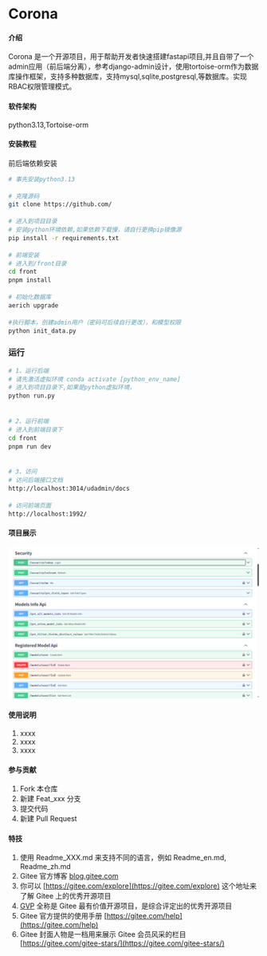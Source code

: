 # Corona

#### 介绍
Corona 是一个开源项目，用于帮助开发者快速搭建fastapi项目,并且自带了一个admin应用（前后端分离），参考django-admin设计，使用tortoise-orm作为数据库操作框架，支持多种数据库，支持mysql,sqlite,postgresql,等数据库。实现RBAC权限管理模式。

#### 软件架构
python3.13,Tortoise-orm


#### 安装教程

前后端依赖安装
```bash
# 事先安装python3.13

# 克隆源码
git clone https://github.com/

# 进入到项目目录
# 安装python环境依赖,如果依赖下载慢，请自行更换pip镜像源
pip install -r requirements.txt

# 前端安装
# 进入到/front目录
cd front
pnpm install

# 初始化数据库
aerich upgrade

#执行脚本，创建admin用户（密码可后续自行更改），和模型权限
python init_data.py

```
### 运行
```bash
# 1、运行后端
# 请先激活虚拟环境 conda activate [python_env_name]
# 进入到项目目录下,如果是python虚拟环境，
python run.py


# 2、运行前端
# 进入到前端目录下
cd front
pnpm run dev


# 3、访问
# 访问后端接口文档
http://localhost:3014/udadmin/docs

# 访问前端页面
http://localhost:1992/
```

#### 项目展示

![api_doc](https://github.com/croonyy/corona/blob/main/static/images/api_doc.png)

#### 使用说明

1.  xxxx
2.  xxxx
3.  xxxx

#### 参与贡献

1.  Fork 本仓库
2.  新建 Feat_xxx 分支
3.  提交代码
4.  新建 Pull Request


#### 特技

1.  使用 Readme\_XXX.md 来支持不同的语言，例如 Readme\_en.md, Readme\_zh.md
2.  Gitee 官方博客 [blog.gitee.com](https://blog.gitee.com)
3.  你可以 [https://gitee.com/explore](https://gitee.com/explore) 这个地址来了解 Gitee 上的优秀开源项目
4.  [GVP](https://gitee.com/gvp) 全称是 Gitee 最有价值开源项目，是综合评定出的优秀开源项目
5.  Gitee 官方提供的使用手册 [https://gitee.com/help](https://gitee.com/help)
6.  Gitee 封面人物是一档用来展示 Gitee 会员风采的栏目 [https://gitee.com/gitee-stars/](https://gitee.com/gitee-stars/)
